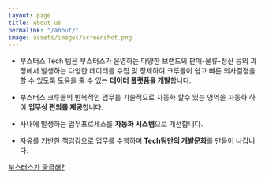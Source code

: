 ```yaml
---
layout: page
title: About us
permalink: "/about/"
image: assets/images/screenshot.png
---
```


* 부스터스 Tech 팀은 부스터스가 운영하는 다양한 브랜드의 판매-물류-정산 등의 과정에서 발생하는 다양한 데이터를 수집 및 정제하여 크루들이 쉽고 빠른 의사결졍을 할 수 있도록 도움을 줄 수 있는 **데이터 플랫폼을 개발**합니다.

* 부스터스 크루들의 반복적인 업무를 기술적으로 자동화 할수 있는 영역을 자동화 하여 **업무상 편의를 제공**합니다.

* 사내에 발생하는 업무프로세스를 **자동화 시스템**으로 개선합니다.

* 자유를 기반한 책임감으로 업무를 수행하며 **Tech팀만의 개발문화**를 만들어 나갑니다.





[부스터스가 궁금해?](https://boosters.kr/)
